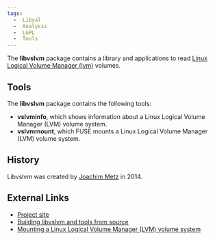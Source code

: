 ```yaml
---
tags:
  -  Libyal
  -  Analysis
  -  LGPL
  -  Tools
---
```

The **libvslvm** package contains a library and applications to read
[Linux Logical Volume Manager
(lvm)](linux_logical_volume_manager_(lvm).md) volumes.

## Tools

The **libvslvm** package contains the following tools:

- **vslvminfo**, which shows information about a Linux Logical Volume
  Manager (LVM) volume system.
- **vslvmmount**, which FUSE mounts a Linux Logical Volume Manager (LVM)
  volume system.

## History

Libvslvm was created by [Joachim Metz](joachim_metz.md) in 2014.

## External Links

- [Project site](https://github.com/libyal/libvslvm/)
- [Building libvslvm and tools from
  source](https://github.com/libyal/libvslvm/wiki/Building)
- [Mounting a Linux Logical Volume Manager (LVM) volume
  system](https://github.com/libyal/libvslvm/wiki/Mounting)

